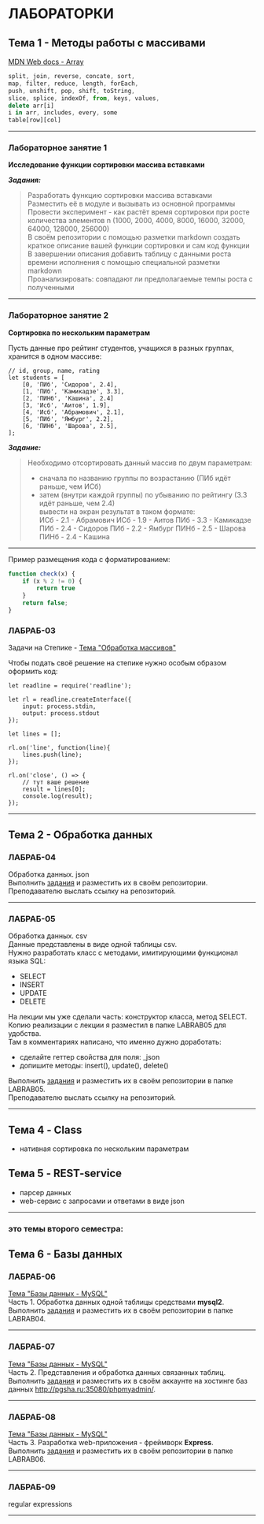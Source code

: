 # ЛАБОРАТОРКИ

## Тема 1 - Методы работы с массивами  

[MDN Web docs - Array](https://developer.mozilla.org/en-US/docs/Web/JavaScript/Reference/Global_Objects/Array)  

```js  
split, join, reverse, concate, sort, 
map, filter, reduce, length, forEach,  
push, unshift, pop, shift, toString, 
slice, splice, indexOf, from, keys, values, 
delete arr[i]  
i in arr, includes, every, some  
table[row][col]  
```

---  

### Лабораторное занятие 1  

**Исследование функции сортировки массива вставками**  

***Задания:***  

> Разработать функцию сортировки массива вставками  
> Разместить её в модуле и вызывать из основной программы  
> Провести эксперимент - как растёт время сортировки при росте количества элементов n (1000, 2000, 4000, 8000, 16000, 32000, 64000, 128000, 256000)  
> В своём репозитории с помощью разметки markdown создать краткое описание вашей функции сортировки и сам код функции  
> В завершении описания добавить таблицу с данными роста времени исполнения с помощью специальной разметки markdown  
> Проанализировать: совпадают ли предполагаемые темпы роста с полученными  

---  

### Лабораторное занятие 2  

**Сортировка по нескольким параметрам**  

Пусть данные про рейтинг студентов, учащихся в разных группах, хранится в одном массиве:  
```
// id, group, name, rating
let students = [
    [0, 'ПИб', 'Сидоров', 2.4],
    [1, 'ПИб', 'Камикадзе', 3.3],
    [2, 'ПИНб', 'Кашина', 2.4]
    [3, 'Иcб', 'Аитов', 1.9],
    [4, 'Иcб', 'Абрамович', 2.1],
    [5, 'ПИб', 'Ямбург', 2.2], 
    [6, 'ПИНб', 'Шарова', 2.5], 
];
```

***Задание:***  

> Необходимо отсортировать данный массив по двум параметрам:  
> - сначала по названию группы по возрастанию (ПИб идёт раньше, чем ИСб)  
> - затем (внутри каждой группы) по убыванию по рейтингу (3.3 идёт раньше, чем 2.4)  
> вывести на экран результат в таком формате:  
ИСб - 2.1 - Абрамович
ИСб - 1.9 - Аитов
ПИб - 3.3 - Камикадзе
ПИб - 2.4 - Сидоров
ПИб - 2.2 - Ямбург
ПИНб - 2.5 - Шарова
ПИНб - 2.4 - Кашина

---  


Пример размещения кода с форматированием:  

```js
function check(x) {
    if (x % 2 != 0) {
        return true
    }
    return false;
}
```

### ЛАБРАБ-03  
Задачи на Степике - [Тема "Обработка массивов"](https://stepik.org/lesson/416145/)  

Чтобы подать своё решение на степике нужно особым образом оформить код:
```
let readline = require('readline');

let rl = readline.createInterface({
    input: process.stdin,
    output: process.stdout
});

let lines = [];

rl.on('line', function(line){
    lines.push(line);
});

rl.on('close', () => {
    // тут ваше решение
    result = lines[0];
    console.log(result);
});
```

---  

## Тема 2 - Обработка данных  

### ЛАБРАБ-04  
Обработка данных. json  
Выполнить [задания](./LABRAB04/) и разместить их в своём репозитории.  
Преподавателю выслать ссылку на репозиторий.  

---  

### ЛАБРАБ-05  
Обработка данных. csv  
Данные представлены в виде одной таблицы csv.  
Нужно разработать класс с методами, имитирующими функционал языка SQL:  
- SELECT  
- INSERT  
- UPDATE  
- DELETE  
  
На лекции мы уже сделали часть: конструктор класса, метод SELECT.  
Копию реализации с лекции я разместил в папке LABRAB05 для удобства.  
Там в комментариях написано, что именно дужно доработать:  
- сделайте геттер свойства для поля: _json  
- допишите методы: insert(), update(), delete()  
  
Выполнить [задания](./LABRAB05/) и разместить их в своём репозитории в папке LABRAB05.  
Преподавателю выслать ссылку на репозиторий.  

---  

## Тема 4 - Class  

- нативная сортировка по нескольким параметрам  

## Тема 5 - REST-service  

- парсер данных  
- web-сервис с запросами и ответами в виде json  

---  

### это темы второго семестра:  

## Тема 6 - Базы данных  

### ЛАБРАБ-06  
[Тема "Базы данных - MySQL"](/theme-06-MySQL/)  
Часть 1. Обработка данных одной таблицы средствами **mysql2**.  
Выполнить [задания](./LABRAB04/) и разместить их в своём репозитории в папке LABRAB04.  

---  

### ЛАБРАБ-07  
[Тема "Базы данных - MySQL"](/theme-06-MySQL/)  
Часть 2. Представления и обработка данных связанных таблиц.  
Выполнить [задания](./LABRAB05/) и разместить их в своём аккаунте на хостинге баз данных http://pgsha.ru:35080/phpmyadmin/.  

---  

### ЛАБРАБ-08  
[Тема "Базы данных - MySQL"](/theme-06-MySQL/)  
Часть 3. Разработка web-приложения - фреймворк **Express**.  
Выполнить [задания](./LABRAB06/) и разместить их в своём репозитории в папке LABRAB06.  

---  

### ЛАБРАБ-09  
regular expressions  

---  
